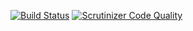 [![Build Status](https://travis-ci.org/cfrutos/async-jobs.svg?branch=master)](https://travis-ci.org/cfrutos/async-jobs)
[![Scrutinizer Code Quality](https://scrutinizer-ci.com/g/cfrutos/async-jobs/badges/quality-score.png?b=master)](https://scrutinizer-ci.com/g/cfrutos/async-jobs/?branch=master)